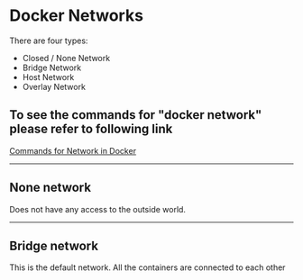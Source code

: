 # Docker Networks

There are four types:

* Closed / None Network
* Bridge Network
* Host Network
* Overlay Network

## To see the commands for "docker network" please refer to following link

[Commands for Network in Docker](../Commands/NETWORKcommand.md)

_________________________

## None network

Does not have any access to the outside world.

_________________________

## Bridge network

This is the default network. All the containers are connected to each other
